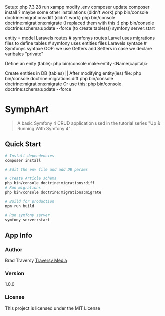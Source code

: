 Setup:
php 7.3.28
run xampp
modify .env
composer update
composer install ?
maybe some other installations
(didn't work) php bin/console doctrine:migrations:diff
(didn't work) php bin/console doctrine:migrations:migrate
(I replaced them with this :) php bin/console doctrine:schema:update --force (to create table(s))
symfony server:start


entity = model
Laravels routes # symfonys routes
Larvel uses migrations files to define tables # symfony uses entities files
Laravels syntaxe # Symfonys syntaxe
OOP: we use Getters and Setters in case we declare varibales "private"


Define an enity (table):
php bin/console make:entity <Name(capital)>

Create entities in DB (tables) || After modifying entity(ies) file:
php bin/console doctrine:migrations:diff
php bin/console doctrine:migrations:migrate
Or use this: php bin/console doctrine:schema:update --force


# SymphArt

> A basic Symfony 4 CRUD application used in the tutorial series "Up & Running With Symfony 4"

## Quick Start

``` bash
# Install dependencies
composer install

# Edit the env file and add DB params

# Create Article schema
php bin/console doctrine:migrations:diff
# Run migrations
php bin/console doctrine:migrations:migrate

# Build for production
npm run build

# Run symfony server 
symfony server:start

```

## App Info

### Author

Brad Traversy
[Traversy Media](http://www.traversymedia.com)

### Version

1.0.0

### License

This project is licensed under the MIT License
